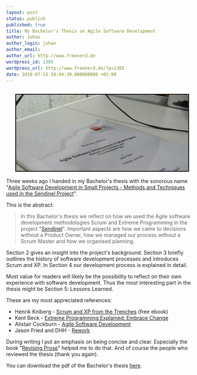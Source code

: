 ```yaml
---
layout: post
status: publish
published: true
title: My Bachelor's Thesis on Agile Software Development
author: Johan
author_login: johan
author_email:
author_url: http://www.freenerd.de
wordpress_id: 1385
wordpress_url: http://www.freenerd.de/?p=1385
date: 2010-07-15 18:44:39.000000000 +02:00
---
```

<div style="text-align: left;padding-top: 15px;padding-left: 25px">
<img src="/assets/bachelorsthesiscover.jpg" alt="" title="bachelorsthesiscover" width="470" height="208" class="aligncenter size-full wp-image-1389" style="border: solid 2px #000000"/>
</div>

Three weeks ago I  handed in my Bachelor's thesis with the sonorous name "<a href='/assets/bachelors_thesis_johan_uhle.pdf'>Agile Software Development in Small Projects - Methods and Techniques used in the Sendinel Project</a>".

This is the abstract:

<blockquote>In this Bachelor's thesis we reflect on how we used the Agile software development methodologies Scrum and Extreme Programming in the project "<a href="http://www.sendinel.org">Sendinel</a>". Important aspects are how we came to decisions without a Product Owner, how we managed our process without a Scrum Master and how we organised planning.</blockquote>

Section 2 gives an insight into the project's background. Section 3 briefly outlines the history of software development processes and introduces Scrum and XP. In Section 4 our development process is explained in detail.

Most value for readers will likely be the possibility to reflect on their own experience with software development. Thus the most interesting part in the thesis might be Section 5: Lessons Learned.

These are my most appreciated references:
<ul>
	<li>Henrik Kniberg - <a href="http://www.infoq.com/minibooks/scrum-xp-from-the-trenches">Scrum and XP from the Trenches</a> (free ebook)</li>
	<li>Kent Beck - <a href="http://www.amazon.com/Extreme-Programming-Explained-Embrace-Change/dp/0321278658/ref=dp_ob_title_bk">Extreme Programming Explained: Embrace Change</a></li>
	<li>Alistair Cockburn - <a href="http://www.amazon.com/Agile-Software-Development-Alistair-Cockburn/dp/0201699699">Agile Software Development</a></li>
	<li>Jason Fried and DHH - <a href="http://www.amazon.com/Rework-Jason-Fried/dp/0307463745/ref=sr_1_1?ie=UTF8&s=books&qid=1279214379&sr=1-1-spell">Rework</a></li>
</ul>

During writing I put an emphasis on being concise and clear. Especially the book "<a href="http://www.amazon.com/Longman-Guide-Revising-Prose-Turning/dp/0321417666/ref=pd_cp_eb_1">Revising Prose</a>" helped me to do that. And of course the people who reviewed the thesis (thank you again).

You can download the pdf of the Bachelor's thesis <a href='/assets/bachelors_thesis_johan_uhle.pdf'>here</a>.
